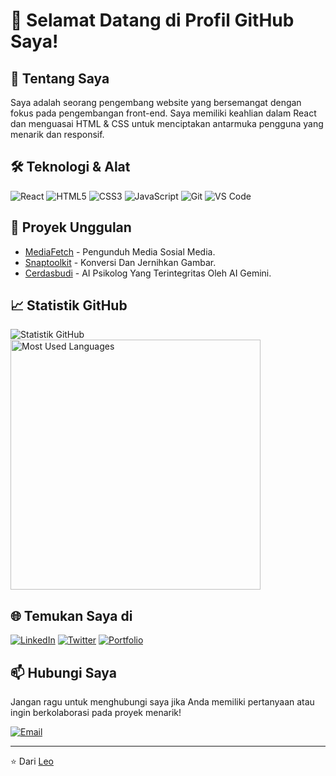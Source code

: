 # 👋 Selamat Datang di Profil GitHub Saya!

## 🚀 Tentang Saya
Saya adalah seorang pengembang website yang bersemangat dengan fokus pada pengembangan front-end. Saya memiliki keahlian dalam React dan menguasai HTML & CSS untuk menciptakan antarmuka pengguna yang menarik dan responsif.

## 🛠️ Teknologi & Alat
![React](https://img.shields.io/badge/-React-61DAFB?style=flat-square&logo=react&logoColor=black)
![HTML5](https://img.shields.io/badge/-HTML5-E34F26?style=flat-square&logo=html5&logoColor=white)
![CSS3](https://img.shields.io/badge/-CSS3-1572B6?style=flat-square&logo=css3)
![JavaScript](https://img.shields.io/badge/-JavaScript-F7DF1E?style=flat-square&logo=javascript&logoColor=black)
![Git](https://img.shields.io/badge/-Git-F05032?style=flat-square&logo=git&logoColor=white)
![VS Code](https://img.shields.io/badge/-VS%20Code-007ACC?style=flat-square&logo=visual-studio-code)

## 🌟 Proyek Unggulan
- [MediaFetch](https://mediafetctmini.vercel.app/) - Pengunduh Media Sosial Media.
- [Snaptoolkit](https://snaptoolkit-2.vercel.app/) - Konversi Dan Jernihkan Gambar.
- [Cerdasbudi](https://cerdasbudi-20.vercel.app/) - AI Psikolog Yang Terintegritas Oleh AI Gemini.
## 📈 Statistik GitHub
![Statistik GitHub](https://github-readme-stats.vercel.app/api?username=bro299&show_icons=true&theme=radical)
  <a href="#"><img
   src="https://github-readme-stats.anuraghazra1.vercel.app/api/top-langs/?username=bro299&layout=compact&theme=chartreuse-dark"
   width="400" title="Most Used Languages"></a>

## 🌐 Temukan Saya di
[![LinkedIn](https://img.shields.io/badge/-LinkedIn-0077B5?style=flat-square&logo=LinkedIn&logoColor=white)](link-ke-profil-linkedin)
[![Twitter](https://img.shields.io/badge/-Twitter-1DA1F2?style=flat-square&logo=Twitter&logoColor=white)](link-ke-profil-twitter)
[![Portfolio](https://img.shields.io/badge/-Portfolio-000000?style=flat-square&logo=react&logoColor=white)](link-ke-website-portfolio)

## 📫 Hubungi Saya
Jangan ragu untuk menghubungi saya jika Anda memiliki pertanyaan atau ingin berkolaborasi pada proyek menarik!

[![Email](https://img.shields.io/badge/-Email-D14836?style=flat-square&logo=Gmail&logoColor=white)](mailto:emailanda@example.com)

---

⭐️ Dari [Leo](https://github.com/bro299)
